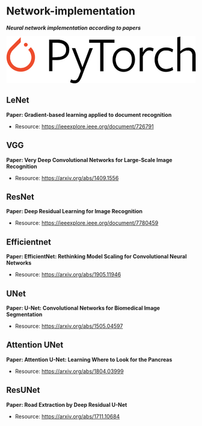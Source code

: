 # Network-implementation
***Neural network implementation according to papers***

![PyTorch](https://github.com/mikewill1998/Network-implementation/blob/main/Logo/PyTorch_logo_black.svg)

## LeNet
**Paper: Gradient-based learning applied to document recognition**

* Resource: https://ieeexplore.ieee.org/document/726791

## VGG
**Paper: Very Deep Convolutional Networks for Large-Scale Image Recognition**

* Resource: https://arxiv.org/abs/1409.1556

## ResNet
**Paper: Deep Residual Learning for Image Recognition**

* Resource: https://ieeexplore.ieee.org/document/7780459

## Efficientnet
**Paper: EfficientNet: Rethinking Model Scaling for Convolutional Neural Networks**

* Resource: https://arxiv.org/abs/1905.11946

## UNet
**Paper: U-Net: Convolutional Networks for Biomedical Image Segmentation**

* Resource: https://arxiv.org/abs/1505.04597

## Attention UNet
**Paper: Attention U-Net: Learning Where to Look for the Pancreas**

* Resource: https://arxiv.org/abs/1804.03999

## ResUNet
**Paper: Road Extraction by Deep Residual U-Net**

* Resource: https://arxiv.org/abs/1711.10684
